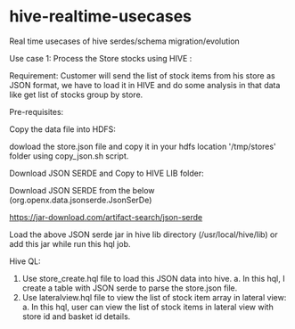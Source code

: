 # hive-realtime-usecases
Real time usecases of hive serdes/schema migration/evolution

Use case 1:
Process the Store stocks using HIVE :

Requirement: 
Customer will send the list of stock items from his store as JSON format, we have to load it in HIVE and do some analysis in that data like get list of stocks group by store.

Pre-requisites:

Copy the data file into HDFS:

dowload the store.json file and copy it in your hdfs location '/tmp/stores' folder using copy_json.sh script.

Download JSON SERDE and Copy to HIVE LIB folder:

Download JSON SERDE from the below (org.openx.data.jsonserde.JsonSerDe)

https://jar-download.com/artifact-search/json-serde

Load the above JSON serde jar in hive lib directory (/usr/local/hive/lib) or add this jar while run this hql job.

Hive QL:
1. Use store_create.hql file to load this JSON data into hive.
   a. In this hql, I create a table with JSON serde to parse the store.json file.
2. Use lateralview.hql file to view the list of stock item array in lateral view:
   a. In this hql, user can view the list of stock items in lateral view with store id and basket id details.


